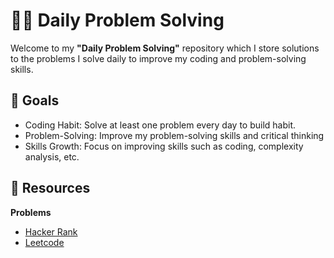 # 🧑‍💻 Daily Problem Solving
Welcome to my **"Daily Problem Solving"** repository which I store solutions to the problems I solve daily to improve my coding and problem-solving skills.

## 🚀 Goals
- Coding Habit: Solve at least one problem every day to build habit.
- Problem-Solving: Improve my problem-solving skills and critical thinking
- Skills Growth: Focus on improving skills such as coding, complexity analysis, etc.

## 📂 Resources 
**Problems**
- <a href="https://www.hackerrank.com/">Hacker Rank</a>
- <a href="https://leetcode.com/profile/account/">Leetcode</a>
